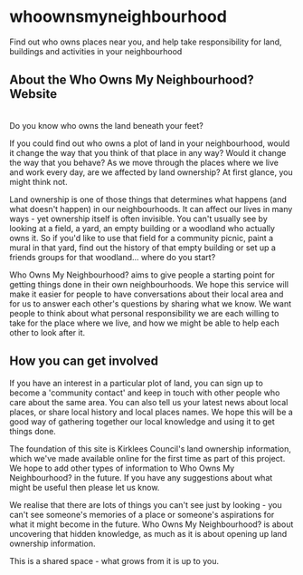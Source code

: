whoownsmyneighbourhood
======================

Find out who owns places near you, and help take responsibility for land, buildings and activities in your neighbourhood

<h2>About the Who Owns My Neighbourhood? Website</h2>
<p><br />Do you know who owns the land beneath your feet?</p>
<p>If you could find out who owns a plot of land in your neighbourhood, would it change the way that you think of that place in any way? Would it change the way that you behave? As we move through the places where we live and work every day, are we affected by land ownership? At first glance, you might think not.</p>
<p>Land ownership is one of those things that determines what happens (and what doesn't happen) in our neighbourhoods. It can affect our lives in many ways - yet ownership itself is often invisible. You can't usually see by looking at a field, a yard, an empty building or a woodland who actually owns it. So if you'd like to use that field for a community picnic, paint a mural in that yard, find out the history of that empty building or set up a friends groups for that woodland... where do you start?</p>
<p>Who Owns My Neighbourhood? aims to give people a starting point for getting things done in their own neighbourhoods. We hope this service will make it easier for people to have conversations about their local area and for us to answer each other's questions by sharing what we know. We want people to think about what personal responsibility we are each willing to take for the place where we live, and how we might be able to help each other to look after it.</p>
<h2>How you can get involved</h2>
<p>If you have an interest in a particular plot of land, you can sign up to become a 'community contact' and keep in touch with other people who care about the same area. You can also tell us your latest news about local places, or share local history and local places names. We hope this will be a good way of gathering together our local knowledge and using it to get things done.</p>
<p>The foundation of this site is Kirklees Council's land ownership information, which we've made available online for the first time as part of this project. We hope to add other types of information to Who Owns My Neighbourhood? in the future. If you have any suggestions about what might be useful then please let us know.</p>
<p>We realise that there are lots of things you can't see just by looking - you can't see someone's memories of a place or someone's aspirations for what it might become in the future. Who Owns My Neighbourhood? is about uncovering that hidden knowledge, as much as it is about opening up land ownership information.</p>
<p>This is a shared space - what grows from it is up to you.</p>

